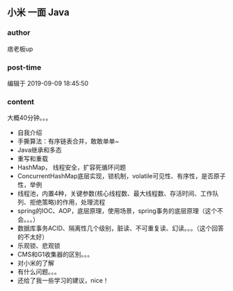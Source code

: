 ## 小米 一面 Java
### author 
痞老板up
### post-time 

编辑于  2019-09-09 18:45:50
### content 
<div class="post-topic-des nc-post-content">
 <div>
  大概40分钟。。。
 </div>
 <ul>
  <li>
   自我介绍
  </li>
  <li>
   手撕算法：有序链表合并，敢敢单单~
  </li>
  <li>
   Java继承和多态
  </li>
  <li>
   重写和重载
  </li>
  <li>
   HashMap，
   <span>
    线程安全，扩容死循环问题
   </span>
  </li>
  <li>
   ConcurrentHashMap底层实现，锁机制，volatile可见性、有序性，是否原子性，举例
  </li>
  <li>
   线程池，内置4种，关键参数(核心线程数、最大线程数、存活时间、工作队列、拒绝策略)的作用，处理流程
  </li>
  <li>
   spring的IOC、AOP，底层原理，使用场景，spring事务的底层原理（这个不会。。。）
  </li>
  <li>
   数据库事务ACID、隔离性几个级别，脏读、不可重复读、幻读。。。（这个回答的不太好）
  </li>
  <li>
   乐观锁、悲观锁
  </li>
  <li>
   CMS和G1收集器的区别。。。
  </li>
  <li>
   对小米的了解
  </li>
  <li>
   有什么问题。。。
  </li>
  <li>
   还给了我一些学习的建议，nice！
  </li>
 </ul>
</div>
